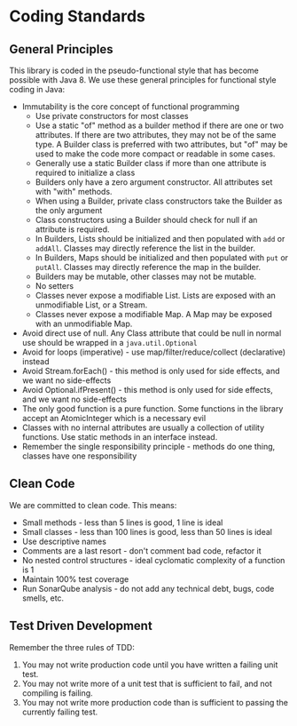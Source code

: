 # Coding Standards

## General Principles

This library is coded in the pseudo-functional style that has become possible with Java 8. We use
these general principles for functional style coding in Java:

- Immutability is the core concept of functional programming
    - Use private constructors for most classes
    - Use a static "of" method as a builder method if there are one or two attributes. If there are two attributes, they may not be of the same type.  A Builder class is preferred with two attributes, but "of" may be used to make the code more compact or readable in some cases.
    - Generally use a static Builder class if more than one attribute is required to initialize a class
    - Builders only have a zero argument constructor.  All attributes set with "with" methods.
    - When using a Builder, private class constructors take the Builder as the only argument
    - Class constructors using a Builder should check for null if an attribute is required.
    - In Builders, Lists should be initialized and then populated with `add` or `addAll`.  Classes may directly reference the list in the builder.
    - In Builders, Maps should be initialized and then populated with `put` or `putAll`.  Classes may directly reference the map in the builder.
    - Builders may be mutable, other classes may not be mutable.
    - No setters
    - Classes never expose a modifiable List. Lists are exposed with an unmodifiable List, or a Stream.
    - Classes never expose a modifiable Map. A Map may be exposed with an unmodifiable Map.
- Avoid direct use of null. Any Class attribute that could be null in normal use should be wrapped in a `java.util.Optional`
- Avoid for loops (imperative) - use map/filter/reduce/collect (declarative) instead
- Avoid Stream.forEach() - this method is only used for side effects, and we want no side-effects
- Avoid Optional.ifPresent() - this method is only used for side effects, and we want no side-effects
- The only good function is a pure function.  Some functions in the library accept an AtomicInteger which is a necessary evil
- Classes with no internal attributes are usually a collection of utility functions. Use static methods in an interface instead.
- Remember the single responsibility principle - methods do one thing, classes have one responsibility

## Clean Code

We are committed to clean code.  This means:

- Small methods - less than 5 lines is good, 1 line is ideal 
- Small classes - less than 100 lines is good, less than 50 lines is ideal
- Use descriptive names
- Comments are a last resort - don't comment bad code, refactor it
- No nested control structures - ideal cyclomatic complexity of a function is 1
- Maintain 100% test coverage
- Run SonarQube analysis - do not add any technical debt, bugs, code smells, etc.

## Test Driven Development

Remember the three rules of TDD:

1. You may not write production code until you have written a failing unit test.
2. You may not write more of a unit test that is sufficient to fail, and not compiling is failing. 
3. You may not write more production code than is sufficient to passing the currently failing test.


